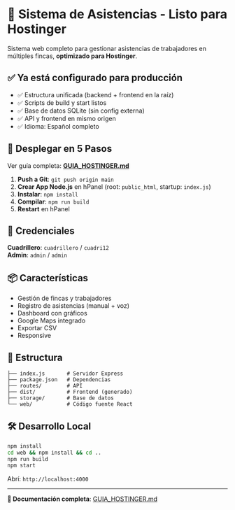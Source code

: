 # 🎯 Sistema de Asistencias - Listo para Hostinger

Sistema web completo para gestionar asistencias de trabajadores en múltiples fincas, **optimizado para Hostinger**.

## ✅ Ya está configurado para producción

- ✅ Estructura unificada (backend + frontend en la raíz)
- ✅ Scripts de build y start listos
- ✅ Base de datos SQLite (sin config externa)
- ✅ API y frontend en mismo origen
- ✅ Idioma: Español completo

## 🚀 Desplegar en 5 Pasos

Ver guía completa: **[GUIA_HOSTINGER.md](./GUIA_HOSTINGER.md)**

1. **Push a Git**: `git push origin main`
2. **Crear App Node.js** en hPanel (root: `public_html`, startup: `index.js`)
3. **Instalar**: `npm install`
4. **Compilar**: `npm run build`
5. **Restart** en hPanel

## 🔑 Credenciales

**Cuadrillero**: `cuadrillero` / `cuadri12`  
**Admin**: `admin` / `admin`

## 📦 Características

- Gestión de fincas y trabajadores
- Registro de asistencias (manual + voz)
- Dashboard con gráficos
- Google Maps integrado
- Exportar CSV
- Responsive

## 📁 Estructura

```
├── index.js       # Servidor Express
├── package.json   # Dependencias
├── routes/        # API
├── dist/          # Frontend (generado)
├── storage/       # Base de datos
└── web/           # Código fuente React
```

## 🛠️ Desarrollo Local

```bash
npm install
cd web && npm install && cd ..
npm run build
npm start
```

Abrí: `http://localhost:4000`

---

**📖 Documentación completa**: [GUIA_HOSTINGER.md](./GUIA_HOSTINGER.md)

